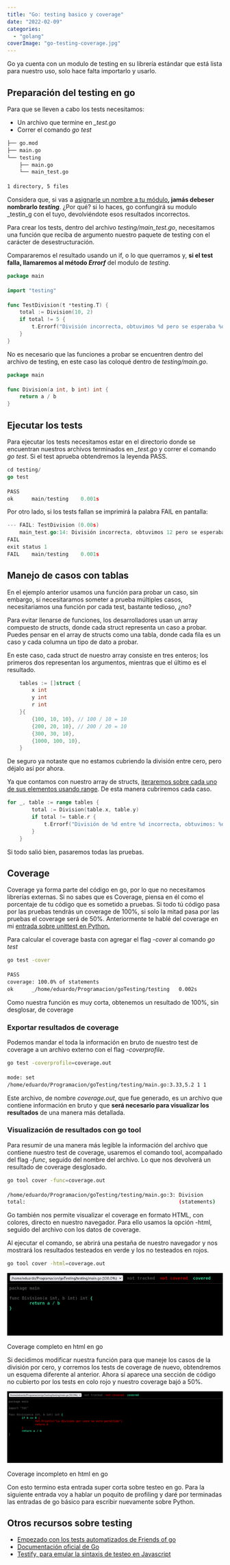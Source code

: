 ```yaml
---
title: "Go: testing basico y coverage"
date: "2022-02-09"
categories: 
  - "golang"
coverImage: "go-testing-coverage.jpg"
---
```


Go ya cuenta con un modulo de testing en su librería estándar que está lista para nuestro uso, solo hace falta importarlo y usarlo.

## Preparación del testing en go

Para que se lleven a cabo los tests necesitamos:

- Un archivo que termine en _\_test.go_
- Correr el comando _go test_

```bash
├── go.mod
├── main.go
└── testing
    ├── main.go
    └── main_test.go

1 directory, 5 files
```

Considera que, si vas a [asignarle un nombre a tu módulo](https://coffeebytes.dev/go-importacion-de-paquetes-y-manejo-de-modulos/)**, jamás debeser nombrarlo _testing_**. ¿Por qué? si lo haces, go confungirá su modulo _testin_g con el tuyo, devolviéndote esos resultados incorrectos.

Para crear los tests, dentro del archivo _testing/main\_test.go_, necesitamos una función que reciba de argumento nuestro paquete de testing con el carácter de desestructuración.

Compararemos el resultado usando un if, o lo que querramos y, **si el test falla, llamaremos al método _Errorf_** del modulo de _testing_.

```go
package main

import "testing"

func TestDivision(t *testing.T) {
    total := Division(10, 2)
    if total != 5 {
        t.Errorf("División incorrecta, obtuvimos %d pero se esperaba %d", total, 5)
    }
}
```

No es necesario que las funciones a probar se encuentren dentro del archivo de testing, en este caso las coloqué dentro de _testing/main.go_.

```go
package main

func Division(a int, b int) int {
	return a / b
}
```

## Ejecutar los tests

Para ejecutar los tests necesitamos estar en el directorio donde se encuentran nuestros archivos terminados en _\_test.go_ y correr el comando _go test_. Si el test aprueba obtendremos la leyenda PASS.

```go
cd testing/
go test

PASS
ok      main/testing    0.001s
```

Por otro lado, si los tests fallan se imprimirá la palabra FAIL en pantalla:

```go
--- FAIL: TestDivision (0.00s)
    main_test.go:14: División incorrecta, obtuvimos 12 pero se esperaba 5
FAIL
exit status 1
FAIL    main/testing    0.001s
```

## Manejo de casos con tablas

En el ejemplo anterior usamos una función para probar un caso, sin embargo, si necesitaramos someter a prueba múltiples casos, necesitariamos una función por cada test, bastante tedioso, ¿no?

Para evitar llenarse de funciones, los desarrolladores usan un array compuesto de structs, donde cada struct representa un caso a probar. Puedes pensar en el array de structs como una tabla, donde cada fila es un caso y cada columna un tipo de dato a probar.

En este caso, cada struct de nuestro array consiste en tres enteros; los primeros dos representan los argumentos, mientras que el último es el resultado.

```go
	tables := []struct {
		x int
		y int
		r int
	}{
		{100, 10, 10}, // 100 / 10 = 10
		{200, 20, 10}, // 200 / 20 = 10
		{300, 30, 10},
		{1000, 100, 10},
	}
```

De seguro ya notaste que no estamos cubriendo la división entre cero, pero déjalo así por ahora.

Ya que contamos con nuestro array de structs, [iteraremos sobre cada uno de sus elementos usando range](https://coffeebytes.dev/go-arrays-y-slices/). De esta manera cubriremos cada caso.

```go
for _, table := range tables {
		total := Division(table.x, table.y)
		if total != table.r {
			t.Errorf("División de %d entre %d incorrecta, obtuvimos: %d, pero el resultado es: %d.", table.x, table.y, total, table.r)
		}
	}
```

Si todo salió bien, pasaremos todas las pruebas.

## Coverage

Coverage ya forma parte del código en go, por lo que no necesitamos librerías externas. Si no sabes que es Coverage, piensa en él como el porcentaje de tu código que es sometido a pruebas. Si todo tú código pasa por las pruebas tendrás un coverage de 100%, si solo la mitad pasa por las pruebas el coverage será de 50%. Anteriormente te hablé del coverage en mi [entrada sobre unittest en Python.](https://coffeebytes.dev/unittest-python-valen-la-pena-los-tests-en-python/)

Para calcular el coverage basta con agregar el flag _\-cover_ al comando _go test_

```bash
go test -cover

PASS
coverage: 100.0% of statements
ok      _/home/eduardo/Programacion/goTesting/testing   0.002s
```

Como nuestra función es muy corta, obtenemos un resultado de 100%, sin desglosar, de coverage

### Exportar resultados de coverage

Podemos mandar el toda la información en bruto de nuestro test de coverage a un archivo externo con el flag _\-coverprofile_.

```bash
go test -coverprofile=coverage.out

mode: set
/home/eduardo/Programacion/goTesting/testing/main.go:3.33,5.2 1 1
```

Este archivo, de nombre _coverage.out_, que fue generado, es un archivo que contiene información en bruto y que **será necesario para visualizar los resultados** de una manera más detallada.

### Visualización de resultados con go tool

Para resumir de una manera más legible la información del archivo que contiene nuestro test de coverage, usaremos el comando tool, acompañado del flag _\-func_, seguido del nombre del archivo. Lo que nos devolverá un resultado de coverage desglosado.

```bash
go tool cover -func=coverage.out

/home/eduardo/Programacion/goTesting/testing/main.go:3: Division        100.0%
total:                                                  (statements)    100.0%
```

Go también nos permite visualizar el coverage en formato HTML, con colores, directo en nuestro navegador. Para ello usamos la opción -html, seguido del archivo con los datos de coverage.

Al ejecutar el comando, se abrirá una pestaña de nuestro navegador y nos mostrará los resultados testeados en verde y los no testeados en rojos.

```bash
go tool cover -html=coverage.out
```

![](images/Captura-de-pantalla-de-2022-02-09-12-35-57.png)

Coverage completo en html en go

Si decidimos modificar nuestra función para que maneje los casos de la división por cero, y corremos los tests de coverage de nuevo, obtendremos un esquema diferente al anterior. Ahora sí aparece una sección de código no cubierto por los tests en colo rojo y nuestro coverage bajó a 50%.

![](images/coverage-en-go.png)

Coverage incompleto en html en go

Con esto termino esta entrada super corta sobre testeo en go. Para la siguiente entrada voy a hablar un poquito de profiling y daré por terminadas las entradas de go básico para escribir nuevamente sobre Python.

## Otros recursos sobre testing

- [Empezado con los tests automatizados de Friends of go](https://blog.friendsofgo.tech/posts/empezando-con-los-tests-automatizados-en-go/)
- [Documentación oficial de Go](https://pkg.go.dev/testing)
- [Testify, para emular la sintaxis de testeo en Javascript](https://github.com/stretchr/testify#assert-package)
